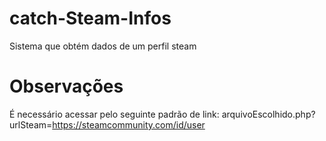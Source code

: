 # catch-Steam-Infos
Sistema que obtém dados de um perfil steam


# Observações
É necessário acessar pelo seguinte padrão de link:
arquivoEscolhido.php?urlSteam=https://steamcommunity.com/id/user
